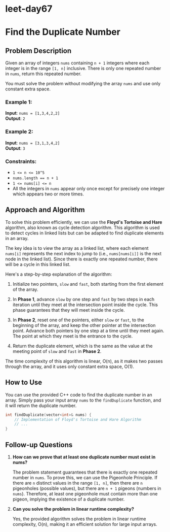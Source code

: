 # leet-day67

# Find the Duplicate Number

## Problem Description

Given an array of integers `nums` containing `n + 1` integers where each integer is in the range `[1, n]` inclusive. There is only one repeated number in `nums`, return this repeated number.

You must solve the problem without modifying the array `nums` and use only constant extra space.

### Example 1:

**Input**: `nums = [1,3,4,2,2]`  
**Output**: `2`

### Example 2:

**Input**: `nums = [3,1,3,4,2]`  
**Output**: `3`

### Constraints:

- `1 <= n <= 10^5`
- `nums.length == n + 1`
- `1 <= nums[i] <= n`
- All the integers in `nums` appear only once except for precisely one integer which appears two or more times.

## Approach and Algorithm

To solve this problem efficiently, we can use the **Floyd's Tortoise and Hare** algorithm, also known as cycle detection algorithm. This algorithm is used to detect cycles in linked lists but can be adapted to find duplicate elements in an array.

The key idea is to view the array as a linked list, where each element `nums[i]` represents the next index to jump to (i.e., `nums[nums[i]]` is the next node in the linked list). Since there is exactly one repeated number, there will be a cycle in this linked list.

Here's a step-by-step explanation of the algorithm:

1. Initialize two pointers, `slow` and `fast`, both starting from the first element of the array.

2. In **Phase 1**, advance `slow` by one step and `fast` by two steps in each iteration until they meet at the intersection point inside the cycle. This phase guarantees that they will meet inside the cycle.

3. In **Phase 2**, reset one of the pointers, either `slow` or `fast`, to the beginning of the array, and keep the other pointer at the intersection point. Advance both pointers by one step at a time until they meet again. The point at which they meet is the entrance to the cycle.

4. Return the duplicate element, which is the same as the value at the meeting point of `slow` and `fast` in **Phase 2**.

The time complexity of this algorithm is linear, O(n), as it makes two passes through the array, and it uses only constant extra space, O(1).

## How to Use

You can use the provided C++ code to find the duplicate number in an array. Simply pass your input array `nums` to the `findDuplicate` function, and it will return the duplicate number.

```cpp
int findDuplicate(vector<int>& nums) {
    // Implementation of Floyd's Tortoise and Hare Algorithm
    // ...
}
```

## Follow-up Questions

1. **How can we prove that at least one duplicate number must exist in nums?**

   The problem statement guarantees that there is exactly one repeated number in `nums`. To prove this, we can use the Pigeonhole Principle. If there are `n` distinct values in the range `[1, n]`, then there are `n` pigeonholes (possible values), but there are `n + 1` pigeons (numbers in `nums`). Therefore, at least one pigeonhole must contain more than one pigeon, implying the existence of a duplicate number.

2. **Can you solve the problem in linear runtime complexity?**

   Yes, the provided algorithm solves the problem in linear runtime complexity, O(n), making it an efficient solution for large input arrays.
